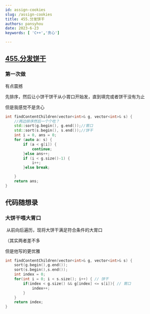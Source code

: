 ```yaml
---
id: assign-cookies
slug: /assign-cookies
title: 455.分发饼干
authors: pansyhou
date: 2023-6-23
keywords: [ 'C++','贪心']

---
```


## [455.分发饼干](https://leetcode.cn/problems/assign-cookies/)

### 第一次做

有点震撼

先排序，然后让小饼干饼干从小胃口开始发，直到填完或者饼干没有为止

但是我感觉不是贪心

```cpp
int findContentChildren(vector<int>& g, vector<int>& s) {
    //两边排序然后一个个吃？
    std::sort(g.begin(), g.end());//胃口
    std::sort(s.begin(), s.end());//饼干
    int i = 0, ans = 0;
    for (auto a: s) {
        if (a < g[i]) {
            continue;
        }else ans++;
        if (i < g.size()-1) {
            i++;
        }else break;

    }
    return ans;
}
```

## 代码随想录

### 大饼干喂大胃口

​	从前向后遍历，现将大饼干满足符合条件的大胃口

（其实两者差不多

但是他写的更优雅	

```cpp
int findContentChildren(vector<int>& g, vector<int>& s) {
    sort(g.begin(),g.end());
    sort(s.begin(),s.end());
    int index = 0;
    for(int i = 0; i < s.size(); i++) { // 饼干
        if(index < g.size() && g[index] <= s[i]){ // 胃口
            index++;
        }
    }
    return index;
}
```

